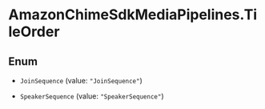 # AmazonChimeSdkMediaPipelines.TileOrder

## Enum


* `JoinSequence` (value: `"JoinSequence"`)

* `SpeakerSequence` (value: `"SpeakerSequence"`)


